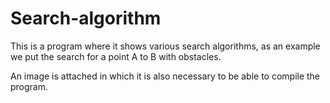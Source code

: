# Search-algorithm
This is a program where it shows various search algorithms, as an example we put the search for a point A to B with obstacles.

An image is attached in which it is also necessary to be able to compile the program.
